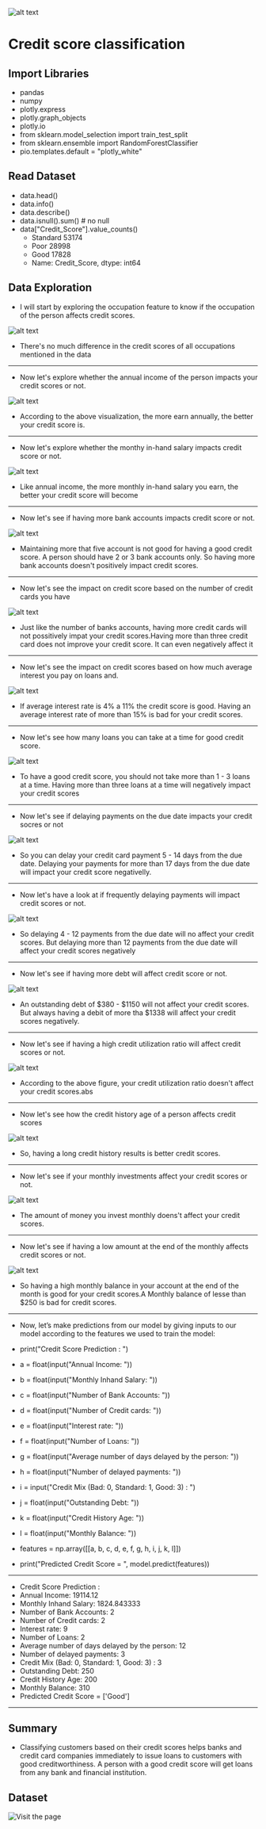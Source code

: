 ![alt text](score.jpeg)

# Credit score classification


## Import Libraries
- pandas 
- numpy 
- plotly.express 
- plotly.graph_objects
- plotly.io
- from sklearn.model_selection import train_test_split
- from sklearn.ensemble import RandomForestClassifier
- pio.templates.default = "plotly_white"

## Read Dataset

- data.head()
- data.info()
- data.describe()
- data.isnull().sum() # no null
- data["Credit_Score"].value_counts()
   - Standard    53174
   - Poor        28998
   - Good        17828
   - Name: Credit_Score, dtype: int64

## Data Exploration

- I will start by exploring the occupation feature to know if the occupation of the person affects credit scores.

![alt text](ocupation.png)

- There's no much difference in the credit scores of all occupations mentioned in the data

----------------------------------------------------------------------------------------

- Now let's explore whether the annual income of the person impacts your credit scores or not.

![alt text](Annual_income.png )

- According to the above visualization, the more earn annually, the better your credit score is.

----------------------------------------------------------------------------------------

- Now let's explore whether the monthy in-hand salary impacts credit score or not.

![alt text](Monthly_Salary.png)

- Like annual income, the more monthly in-hand salary you earn, the better your credit score will become

----------------------------------------------------------------------------------------
- Now let's see if having more bank accounts impacts credit score or not.

![alt text](Number_Bank_Accounts.png)

- Maintaining more that five account is not good for having a good credit score. A person   should have 2 or 3 bank accounts only. So having more bank accounts doesn't positively  impact credit scores.

----------------------------------------------------------------------------------------

- Now let's see the impact on credit score based on the number of credit cards you have

![alt text](Number_Credit_Cards.png)

- Just like the number of banks accounts, having more credit cards will not possitively impat your credit scores.Having more than three credit card does not improve your credit score. It can even negatively affect it

----------------------------------------------------------------------------------------

- Now let's see the impact on credit scores based on how much average interest you pay on loans and.

![alt text](Average_Interest.png)

- If average interest rate is 4% a 11% the credit score is good. Having an average interest rate of more than 15% is bad for your credit scores.

----------------------------------------------------------------------------------------

- Now let's see how many loans you can take at a time for good credit score.

![alt text](Loan_Count.png)

- To have a good credit score, you should not take more than 1 - 3 loans at a time. Having more than three loans at a time will negatively impact your credit scores

----------------------------------------------------------------------------------------

- Now let's see if delaying payments on the due date impacts your credit socres or not

![alt text](Delay_from_Due_Date.png)

- So you can delay your credit card payment 5 - 14 days from the due date. Delaying your payments for more than 17 days from the due date will impact your credit score negativelly.

----------------------------------------------------------------------------------------
- Now let's have a look at if frequently delaying payments will impact credit scores or not.

![alt text](number_of_Delayed_Payments.png)

- So delaying 4 - 12 payments from the due date will no affect your credit scores. But delaying more than 12 payments from the due date will affect your credit scores negatively

----------------------------------------------------------------------------------------

- Now let's see if having more debt will affect credit score or not.

![alt text](Outstanding_Debt.png)

- An outstanding debt of $380 - $1150 will not affect your credit scores.  But always having a debit of more tha $1338 will affect your credit scores negatively.

----------------------------------------------------------------------------------------

- Now let's see if having a high credit utilization ratio will affect credit scores or not. 

![alt text](Credit_Utilization_Ratio.png)

-  According to the above figure, your credit utilization ratio doesn't affect your credit scores.abs

----------------------------------------------------------------------------------------

- Now let's see how the credit history age of a person affects credit scores

![alt text](Credit_History_Age.png)

- So, having a long credit history results is better credit scores.

----------------------------------------------------------------------------------------

- Now let's see if your monthly investments affect your credit scores or not.

![alt text](Amount_invested_monthly.png)

- The amount of money you invest monthly doens't affect your credit scores.

----------------------------------------------------------------------------------------

- Now let's see if having a low amount at the end of the monthly affects credit scores or not. 

![alt text](Monthly_Balance.png)

- So having a high monthly balance in your account at the end of the month is good for your credit scores.A Monthly balance of lesse than $250 is bad for credit scores.

----------------------------------------------------------------------------------------


- Now, let’s make predictions from our model by giving inputs to our model according to the features we used to train the model:

- print("Credit Score Prediction : ")
- a = float(input("Annual Income: "))
- b = float(input("Monthly Inhand Salary: "))
- c = float(input("Number of Bank Accounts: "))
- d = float(input("Number of Credit cards: "))
- e = float(input("Interest rate: "))
- f = float(input("Number of Loans: "))
- g = float(input("Average number of days delayed by the person: "))
- h = float(input("Number of delayed payments: "))
- i = input("Credit Mix (Bad: 0, Standard: 1, Good: 3) : ")
- j = float(input("Outstanding Debt: "))
- k = float(input("Credit History Age: "))
- l = float(input("Monthly Balance: "))

- features = np.array([[a, b, c, d, e, f, g, h, i, j, k, l]])
- print("Predicted Credit Score = ", model.predict(features))

----------------------------------------------------------------------------------------

- Credit Score Prediction : 
- Annual Income: 19114.12
- Monthly Inhand Salary: 1824.843333
- Number of Bank Accounts: 2
- Number of Credit cards: 2
- Interest rate: 9
- Number of Loans: 2
- Average number of days delayed by the person: 12
- Number of delayed payments: 3
- Credit Mix (Bad: 0, Standard: 1, Good: 3) : 3
- Outstanding Debt: 250
- Credit History Age: 200
- Monthly Balance: 310
- Predicted Credit Score =  ['Good']

----------------------------------------------------------------------------------------

## Summary

- Classifying customers based on their credit scores helps banks and credit card companies immediately to issue loans to customers with good creditworthiness. A person with a good credit score will get loans from any bank and financial institution.

## Dataset
 
![Visit the page](https://statso.io/credit-score-classification-case-study/)





